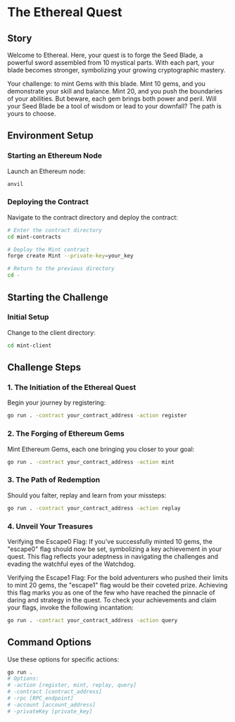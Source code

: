 
# The Ethereal Quest

## Story
Welcome to Ethereal. Here, your quest is to forge the Seed Blade, a powerful sword assembled from 10 mystical parts. With each part, your blade becomes stronger, symbolizing your growing cryptographic mastery.

Your challenge: to mint Gems with this blade. 
Mint 10 gems, and you demonstrate your skill and balance. 
Mint 20, and you push the boundaries of your abilities. But beware, each gem brings both power and peril. Will your Seed Blade be a tool of wisdom or lead to your downfall? The path is yours to choose.

## Environment Setup

### Starting an Ethereum Node
Launch an Ethereum node:
```sh
anvil
```

### Deploying the Contract
Navigate to the contract directory and deploy the contract:
```sh
# Enter the contract directory
cd mint-contracts

# Deploy the Mint contract
forge create Mint --private-key=your_key

# Return to the previous directory
cd -
```

## Starting the Challenge

### Initial Setup
Change to the client directory:
```sh
cd mint-client
```

## Challenge Steps

### 1. The Initiation of the Ethereal Quest
Begin your journey by registering:
```sh
go run . -contract your_contract_address -action register
```

### 2. The Forging of Ethereum Gems
Mint Ethereum Gems, each one bringing you closer to your goal:
```sh
go run . -contract your_contract_address -action mint
```

### 3. The Path of Redemption
Should you falter, replay and learn from your missteps:
```sh
go run . -contract your_contract_address -action replay
```

### 4. Unveil Your Treasures

Verifying the Escape0 Flag: If you've successfully minted 10 gems, the "escape0" flag should now be set, symbolizing a key achievement in your quest. This flag reflects your adeptness in navigating the challenges and evading the watchful eyes of the Watchdog.

Verifying the Escape1 Flag: For the bold adventurers who pushed their limits to mint 20 gems, the "escape1" flag would be their coveted prize. Achieving this flag marks you as one of the few who have reached the pinnacle of daring and strategy in the quest.
To check your achievements and claim your flags, invoke the following incantation:
```sh
go run . -contract your_contract_address -action query
```

## Command Options
Use these options for specific actions:
```bash
go run .
# Options:
# -action [register, mint, replay, query]
# -contract [contract_address]
# -rpc [RPC_endpoint]
# -account [account_address]
# -privateKey [private_key]
```
